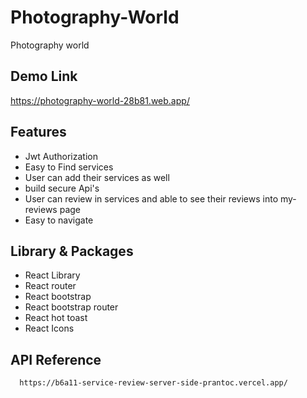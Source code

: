 # Photography-World

Photography world


## Demo Link

https://photography-world-28b81.web.app/


## Features

- Jwt Authorization
- Easy to Find services
- User can add their services as well
- build secure Api's 
- User can review in services and able to see their reviews into my-reviews page
- Easy to navigate


## Library & Packages 
- React Library
- React router
- React bootstrap
- React bootstrap router
- React hot toast
- React Icons
## API Reference
```
  https://b6a11-service-review-server-side-prantoc.vercel.app/
```


